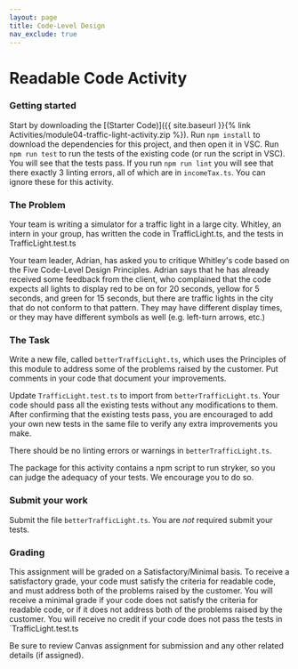 ```yaml
---
layout: page
title: Code-Level Design
nav_exclude: true
---
```

# Readable Code Activity

### Getting started
Start by downloading the [(Starter Code)]({{ site.baseurl }}{% link Activities/module04-traffic-light-activity.zip %}).
Run `npm install` to download the dependencies for this project, and then open it in VSC. 
Run `npm run test` to run the tests of the existing code (or run the script in VSC).  You will see that the tests pass.
If you run `npm run lint` you will see that there exactly 3 linting errors, all of which are in `incomeTax.ts`.  You can ignore these for this activity.

### The Problem

Your team is writing a simulator for a traffic light in a large city.  Whitley, an intern in your group, has written the code in TrafficLight.ts, and the tests in TrafficLight.test.ts

Your team leader, Adrian, has asked you to critique Whitley's code based on the Five Code-Level Design Principles.  Adrian says that he has already received some feedback from the client, who complained that the code expects all lights to display red to be on for 20 seconds, yellow for 5 seconds, and green for 15 seconds, but there are traffic lights in the city that do not conform to that pattern.  They may have different display times, or they may have different symbols as well (e.g. left-turn arrows, etc.)

### The Task

Write a new file, called `betterTrafficLight.ts`, which uses the Principles of this module to address some of the problems raised by the customer.  Put comments in your code that document your improvements. 

Update `TrafficLight.test.ts` to import from `betterTrafficLight.ts`. Your code should pass all the existing tests without any modifications to them. After confirming that the existing tests pass, you are encouraged to add your own new tests in the same file to verify any extra improvements you make.

There should be no linting errors or warnings in `betterTrafficLight.ts`.

The package for this activity contains a npm script to run stryker, so you can judge the adequacy of your tests.  We encourage you to do so.

### Submit your work

Submit the file `betterTrafficLight.ts`.  You are *not* required submit your tests.

### Grading

This assignment will be graded on a Satisfactory/Minimal basis.  To receive a satisfactory grade, your code must satisfy the criteria for readable code, and must address both of the problems raised by the customer.  You will receive a minimal grade if your code does not satisfy the criteria for readable code, or if it does not address both of the problems raised by the customer.  You will receive no credit if your code does not pass the tests in `TrafficLight.test.ts

Be sure to review Canvas assignment for submission and any other related details (if assigned).


